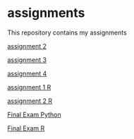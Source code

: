 # assignments
This repository contains my assignments

[assignment 2](https://github.com/anoukvv/assignments/blob/master/assignment2-checkpoint.ipynb)

[assignment 3](https://github.com/anoukvv/assignments/blob/master/assignment3-checkpoint.ipynb)

[assignment 4](https://github.com/anoukvv/assignments/blob/master/assignment4-checkpoint.ipynb)

[assignment 1 R](https://github.com/anoukvv/assignments/blob/master/Graded_assignment1(2).ipynb)

[assignment 2 R](https://github.com/anoukvv/assignments/blob/master/Graded_assignment_2.ipynb)

[Final Exam Python](https://github.com/anoukvv/assignments/blob/master/exam_june_7_2018(1).ipynb)

[Final Exam R](https://github.com/anoukvv/assignments/blob/master/Exam_student(2).ipynb)
